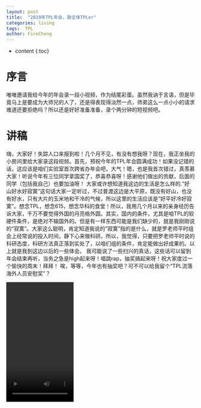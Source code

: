 ```yaml
---
layout: post
title:  "2019年TPL年会，致全体TPLer"
categories: living
tags:  TPL  
author: FireCheng
---
```


* content
{:toc}

# 序言  

唯唯邀请我给今年的年会录一段小视频，作为结尾彩蛋。虽然我讷于言语，但是毕竟马上是要成为大师兄的人了，还是得表现得淡然一点，师弟这么一点小小的请求难道还要拒绝吗？所以还是好好准备准备，录个两分钟的短视频吧。  

# 讲稿  

嗨，大家好！失踪人口来报到啦！几个月不见，有没有想我呀？现在，我正坐我的小房间里给大家录这段视频。首先，预祝今年的TPL年会圆满成功！如果没记错的话，这应该是咱们实验室首次跨省办年会吧，大气！嗯，也是我首次错过，真羡慕大家！听说今年有三位同学拿国奖了，恭喜恭喜呀！感谢他们做出的贡献，后面的同学（包括我自己）也要加油呀！
大家或许想知道我这边的生活是怎么样的.“好山好水好寂寞”这句话大家一定听过，不过普渡这边是大平原，既没有好山，也没有好水，只有大片的玉米地和干冷的气候，所以这里的生活应该是“好平好冷好寂寞”。想念TPL，想念615，想念华科的食堂！所以，我用几个月以来的亲身经历告诉大家，千万不要觉得外国的月亮格外圆。其实，国内的条件，尤其是咱TPL的软硬件条件，是绝对不输国外的。但是有一样东西可能是我们缺少的，就是我刚刚说的“寂寞”。大家这么聪明，肯定知道我说的“寂寞”指的是什么，就是罗老师平时组会上经常说的投入时间，静下心来做科研。所以，我觉得，只要把罗老师平时说的科研态度，科研方法真正落到实处了，以咱们组的条件，肯定能做出好成果的。以上就是我到这边以后的一些体会。
我可能说了一些扫兴的真话，这些话可以留到年会结束再听，当务之急是high起来呀！唱跳rap，抽奖搞起来呀！祝大家度过一个愉快的周末！拜拜！
唉，等等，今年也有抽奖吧？可不可以给我留个“TPL流落海外人员安慰奖”？  

<video width="180" height="320" controls><source src="../video/2019 TPL annual meeting.mp4" type="video/mp4"></video>

  


